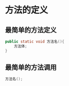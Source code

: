 # 方法的定义

## 最简单的方法定义

```java
public static void 方法名(){
    方法体;
}
```

## 最简单的方法调用

```java
方法名();
```

